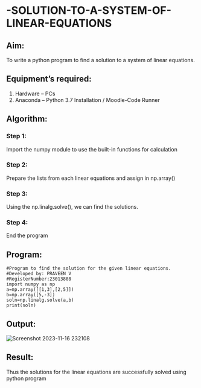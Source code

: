 # -SOLUTION-TO-A-SYSTEM-OF-LINEAR-EQUATIONS
## Aim:
To write a python program to find a solution to a system of linear equations.
## Equipment’s required:
1. 	Hardware – PCs
2. 	Anaconda – Python 3.7 Installation / Moodle-Code Runner
## Algorithm:
### Step 1: 
Import the numpy module to use the built-in functions for calculation
### Step 2: 
Prepare the lists from each linear equations and assign in np.array()
### Step 3: 
Using the np.linalg.solve(), we can find the solutions.
### Step 4: 
End the program
## Program:
```
#Program to find the solution for the given linear equations.
#Developed by: PRAVEEN V
#RegisterNumber:23013808
import numpy as np
a=np.array([[1,3],[2,5]])
b=np.array([5,-3])
soln=np.linalg.solve(a,b)
print(soln)
```
## Output:
![Screenshot 2023-11-16 232108](https://github.com/praveenv23013808/-SOLUTION-TO-A-SYSTEM-OF-LINEAR-EQUATIONS/assets/145824728/0697428b-2b30-49f2-977e-ec2c60ea3250)

## Result: 
Thus the solutions for the linear equations are successfully solved using python program

